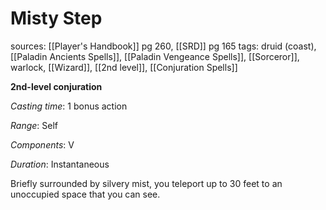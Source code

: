 # Misty Step
sources: [[Player's Handbook]] pg 260, [[SRD]] pg 165
tags: druid (coast), [[Paladin Ancients Spells]], [[Paladin Vengeance Spells]], [[Sorceror]], warlock, [[Wizard]], [[2nd level]], [[Conjuration Spells]]

**2nd-level conjuration**

*Casting time*: 1 bonus action

*Range*: Self

*Components*: V

*Duration*: Instantaneous

Briefly surrounded by silvery mist, you teleport up to 30 feet to an unoccupied space that you can see.
